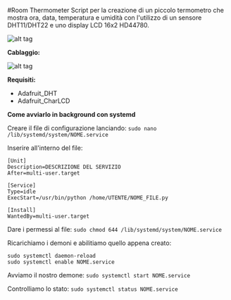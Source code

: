 #Room Thermometer
Script per la creazione di un piccolo termometro che mostra ora, data, temperatura e umidità con l'utilizzo di un sensore DHT11/DHT22 e uno display LCD 16x2 HD44780.

![alt tag](https://github.com/Nicuz/Room_Thermometer/blob/master/images/display_data.jpg)

**Cablaggio:**

![alt tag](https://github.com/Nicuz/Room_Thermometer/blob/master/images/Raspberry%20Pi%2016x2%20LCD%20HD44780.png)

**Requisiti:**
* Adafruit_DHT
* Adafruit_CharLCD

**Come avviarlo in background con systemd**

Creare il file di configurazione lanciando:
`sudo nano /lib/systemd/system/NOME.service`

Inserire all'interno del file:
```
[Unit]
Description=DESCRIZIONE DEL SERVIZIO
After=multi-user.target

[Service]
Type=idle
ExecStart=/usr/bin/python /home/UTENTE/NOME_FILE.py

[Install]
WantedBy=multi-user.target
```
Dare i permessi al file:
`sudo chmod 644 /lib/systemd/system/NOME.service`

Ricarichiamo i demoni e abilitiamo quello appena creato:
```
sudo systemctl daemon-reload
sudo systemctl enable NOME.service
```
Avviamo il nostro demone:
`sudo systemctl start NOME.service`

Controlliamo lo stato:
`sudo systemctl status NOME.service`
